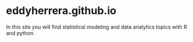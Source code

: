 # eddyherrera.github.io
In this site you will find statistical modeling and data analytics topics with R and python
